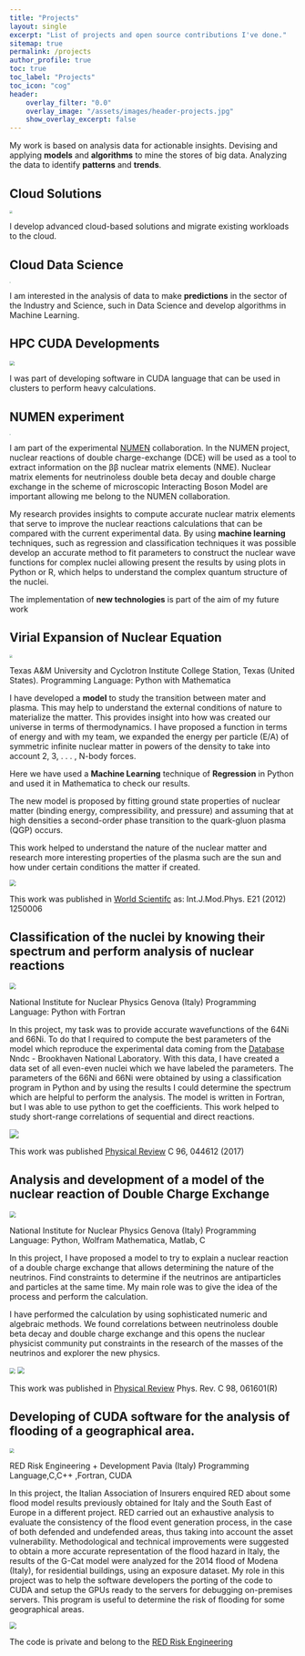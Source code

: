 ```yaml
---
title: "Projects"
layout: single
excerpt: "List of projects and open source contributions I've done."
sitemap: true
permalink: /projects
author_profile: true
toc: true
toc_label: "Projects"
toc_icon: "cog"
header:
    overlay_filter: "0.0"
    overlay_image: "/assets/images/header-projects.jpg"
    show_overlay_excerpt: false
---
```






My work is based on analysis data for actionable insights. Devising and applying **models** and **algorithms** to mine the stores of big data. Analyzing the data to identify **patterns** and **trends**.

## Cloud Solutions
<img src="https://github.com/ruslanmv/ruslanmv.github.io/raw/master/assets/images/awslogo.png" style="zoom:33%;" />

I develop advanced cloud-based solutions and migrate existing workloads to the cloud.

##  Cloud Data Science
<img src="https://github.com/ruslanmv/ruslanmv.github.io/raw/master/assets/images/IBM-logo.jpg" style="zoom:11%;" />

I am interested in the analysis of data to make **predictions** in the sector of the Industry and Science, such in Data Science and develop algorithms in Machine Learning.

## HPC CUDA Developments
<img src="https://github.com/ruslanmv/ruslanmv.github.io/raw/master/assets/images/nvdia.png" style="zoom:55%;" />



I was part of developing software in CUDA language that can be used in clusters to perform heavy calculations.

## NUMEN experiment
<img src="https://github.com/ruslanmv/ruslanmv.github.io/raw/master/assets/images/NUMEN.jpg" style="zoom:10%;" />

I am part of the experimental [NUMEN](https://web.infn.it/NUMEN/index.php/it/collaboration) collaboration. In the NUMEN project, nuclear reactions of double charge-exchange (DCE) will be used as a tool to extract information on the ββ nuclear matrix elements (NME). Nuclear matrix elements for neutrinoless double beta decay and double charge exchange in the scheme of microscopic Interacting Boson Model are important allowing me belong to the NUMEN collaboration.

My research provides insights to compute accurate nuclear matrix elements that serve to improve the nuclear reactions calculations that can be compared with the current experimental data. By using **machine learning** techniques, such as regression and classification techniques it was possible develop an accurate method to fit parameters to construct the nuclear wave functions for complex nuclei allowing present the results by using plots in Python or R, which helps to understand the complex quantum structure of the nuclei.

The implementation of **new technologies** is part of the aim of my future work





## Virial Expansion of Nuclear Equation

<img src="https://github.com/ruslanmv/ruslanmv.github.io/raw/master/assets/images/texas.png" style="zoom:33%;" />

Texas A&M University and Cyclotron Institute
College Station, Texas (United States).
Programming Language: Python with Mathematica

I have developed a **model** to study the transition between mater and plasma. This may help to understand the external conditions of nature to materialize the matter. This provides insight into how was created our universe in terms of thermodynamics. I have proposed a function in terms of energy and with my team, we expanded the energy per particle (E/A) of symmetric infinite nuclear matter in powers of the density to take into account 2, 3, . . . , N-body forces.

Here we have used a **Machine Learning** technique of **Regression** in Python and used it in Mathematica to check our results.

The new model is proposed by fitting ground state properties of nuclear matter (binding energy, compressibility, and pressure) and assuming that at high densities a second-order phase transition to the quark-gluon plasma (QGP) occurs.

This work helped to understand the nature of the nuclear matter and research more interesting properties of the plasma such are the sun and how under certain conditions the matter if created.

<img src="https://github.com/ruslanmv/ruslanmv.github.io/raw/master/assets/images/image%201.jpg" style="zoom:70%;" />

This work was published in [World Scientifc](https://www.worldscientific.com/doi/abs/10.1142/S0218301312500061) as: Int.J.Mod.Phys. E21 (2012) 1250006



## Classification of the nuclei by knowing their spectrum and perform analysis of nuclear reactions

<img src="https://github.com/ruslanmv/ruslanmv.github.io/raw/master/assets/images/infn.jpg" style="zoom:70%;" />

National Institute for Nuclear Physics
Genova (Italy)
Programming Language: Python with Fortran

In this project, my task was to provide accurate wavefunctions of the 64Ni and 66Ni. To do that I required to compute the best parameters of the model which reproduce the experimental data coming from the [Database](https://www.nndc.bnl.gov/nudat2/ ) Nndc - Brookhaven National Laboratory. With this data, I have created a data set of all even-even nuclei which we have labeled the parameters. The parameters of the 66Ni and 66Ni were obtained by using a classification program in Python and by using the results I could determine the spectrum which are helpful to perform the analysis. The model is written in Fortran, but I was able to use python to get the coefficients. This work helped to study short-range correlations of sequential and direct reactions.



![](https://github.com/ruslanmv/ruslanmv.github.io/raw/master/assets/images/image%202.jpg)

This work was published [Physical Review](https://journals.aps.org/prc/abstract/10.1103/PhysRevC.96.044612) C 96, 044612 (2017)



## Analysis and development of a model of the nuclear reaction of Double Charge Exchange

<img src="https://github.com/ruslanmv/ruslanmv.github.io/raw/master/assets/images/infn.jpg" style="zoom:70%;" />

National Institute for Nuclear Physics
Genova (Italy)
Programming Language: Python, Wolfram Mathematica, Matlab, C

In this project, I have proposed a model to try to explain a nuclear reaction of a double charge exchange that allows determining the nature of the neutrinos. Find constraints to determine if the neutrinos are antiparticles and particles at the same time. My main role was to give the idea of the process and perform the calculation.

I have performed the calculation by using sophisticated numeric and algebraic methods. We found correlations between neutrinoless double beta decay and double charge exchange and this opens the nuclear physicist community put constraints in the research of the masses of the neutrinos and explorer the new physics.

<img src="https://github.com/ruslanmv/ruslanmv.github.io/raw/master/assets/images/image%204.jpg" style="zoom:60%;" />



<img src="https://github.com/ruslanmv/ruslanmv.github.io/raw/master/assets/images/image5.jpg" style="zoom:75%;" />

This work was published in [Physical Review](https://journals.aps.org/prc/abstract/10.1103/PhysRevC.98.061601)  Phys. Rev. C 98, 061601(R)

## Developing of CUDA software for the analysis of flooding of a geographical area.

<img src="https://github.com/ruslanmv/ruslanmv.github.io/raw/master/assets/images/reca.jpg" style="zoom:50%;" />

RED Risk Engineering + Development
Pavia (Italy)
Programming Language,C,C++ ,Fortran, CUDA

 In this project, the Italian Association of Insurers enquired RED about some flood model results previously obtained for Italy and the South East of Europe in a different project. RED carried out an exhaustive analysis to evaluate the consistency of the flood event generation process, in the case of both defended and undefended areas, thus taking into account the asset vulnerability. Methodological and technical improvements were suggested to obtain a more accurate representation of the flood hazard in Italy, the results of the G-Cat model were analyzed for the 2014 flood of Modena (Italy), for residential buildings, using an exposure dataset. My role in this project was to help the software developers the porting of the code to CUDA and setup the GPUs ready to the servers for debugging on-premises servers. This program is useful to determine the risk of flooding for some geographical areas.



<img src="https://github.com/ruslanmv/ruslanmv.github.io/raw/master/assets/images/rec.jpg" style="zoom:75%;" />

The code is private and belong to the [RED Risk Engineering](https://www.redrisk.com/)


<script async defer src="https://buttons.github.io/buttons.js"></script>
